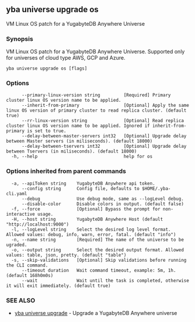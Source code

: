 ## yba universe upgrade os

VM Linux OS patch for a YugabyteDB Anywhere Universe

### Synopsis

VM Linux OS patch for a YugabyteDB Anywhere Universe. Supported only for universes of cloud type AWS, GCP and Azure.

```
yba universe upgrade os [flags]
```

### Options

```
      --primary-linux-version string         [Required] Primary cluster linux OS version name to be applied.
      --inherit-from-primary                 [Optional] Apply the same linux OS version of primary cluster to read replica cluster. (default true)
      --rr-linux-version string              [Optional] Read replica cluster linux OS version name to be applied. Ignored if inherit-from-primary is set to true.
      --delay-between-master-servers int32   [Optional] Upgrade delay between Master servers (in miliseconds). (default 18000)
      --delay-between-tservers int32         [Optional] Upgrade delay between Tservers (in miliseconds). (default 18000)
  -h, --help                                 help for os
```

### Options inherited from parent commands

```
  -a, --apiToken string    YugabyteDB Anywhere api token.
      --config string      Config file, defaults to $HOME/.yba-cli.yaml
      --debug              Use debug mode, same as --logLevel debug.
      --disable-color      Disable colors in output. (default false)
  -f, --force              [Optional] Bypass the prompt for non-interactive usage.
  -H, --host string        YugabyteDB Anywhere Host (default "http://localhost:9000")
  -l, --logLevel string    Select the desired log level format. Allowed values: debug, info, warn, error, fatal. (default "info")
  -n, --name string        [Required] The name of the universe to be ugraded.
  -o, --output string      Select the desired output format. Allowed values: table, json, pretty. (default "table")
  -s, --skip-validations   [Optional] Skip validations before running the CLI command.
      --timeout duration   Wait command timeout, example: 5m, 1h. (default 168h0m0s)
      --wait               Wait until the task is completed, otherwise it will exit immediately. (default true)
```

### SEE ALSO

* [yba universe upgrade](yba_universe_upgrade.md)	 - Upgrade a YugabyteDB Anywhere universe

